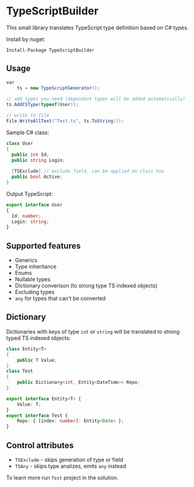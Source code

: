 # TypeScriptBuilder

This small library translates TypeScript type definition based on C# types.

Install by nuget:
```
Install-Package TypeScriptBuilder
```

## Usage

```cs
var
    ts = new TypeScriptGenerator();
    
// add types you need (dependant types will be added automatically)
ts.AddCSType(typeof(User));

// write to file
File.WriteAllText("Test.ts", ts.ToString());
```

Sample C# class:
```cs
class User 
{
  public int Id;
  public string Login;
  
  [TSExclude] // exclude field, can be applied on class too
  public bool Active;
}
```

Output TypeScript:
```ts
export interface User
{
  Id: number;
  Login: string;
}
```

## Supported features
- Generics
- Type inheritance
- Enums
- Nullable types
- Dictionary converison (to strong type TS indexed objects)
- Excluding types
- `any` for types that can't be converted

## Dictionary

Dictionaries with keys of type `int` or `string` will be translated to strong typed TS indexed objects:
```cs
class Entity<T>
{
    public T Value;
}
class Test 
{
    public Dictionary<int, Entity<DateTime>> Repo;
}
```
```ts
export interface Entity<T> {
    Value: T;
}
export interface Test {
    Repo: { [index: number]: Entity<Date> };
}

```

## Control attributes
- `TSExclude` - skips generation of type or field
- `TSAny` - skips type analizes, emits `any` instead

To learn more run `Test` project in the solution.
